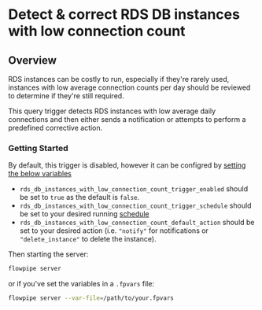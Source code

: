 # Detect & correct RDS DB instances with low connection count

## Overview

RDS instances can be costly to run, especially if they're rarely used, instances with low average connection counts per day should be reviewed to determine if they're still required.

This query trigger detects RDS instances with low average daily connections and then either sends a notification or attempts to perform a predefined corrective action.

### Getting Started

By default, this trigger is disabled, however it can be configred by [setting the below variables](https://flowpipe.io/docs/build/mod-variables#passing-input-variables)
- `rds_db_instances_with_low_connection_count_trigger_enabled` should be set to `true` as the default is `false`.
- `rds_db_instances_with_low_connection_count_trigger_schedule` should be set to your desired running [schedule](https://flowpipe.io/docs/flowpipe-hcl/trigger/schedule#more-examples)
- `rds_db_instances_with_low_connection_count_default_action` should be set to your desired action (i.e. `"notify"` for notifications or `"delete_instance"` to delete the instance).

Then starting the server:
```sh
flowpipe server
```

or if you've set the variables in a `.fpvars` file:
```sh
flowpipe server --var-file=/path/to/your.fpvars
```